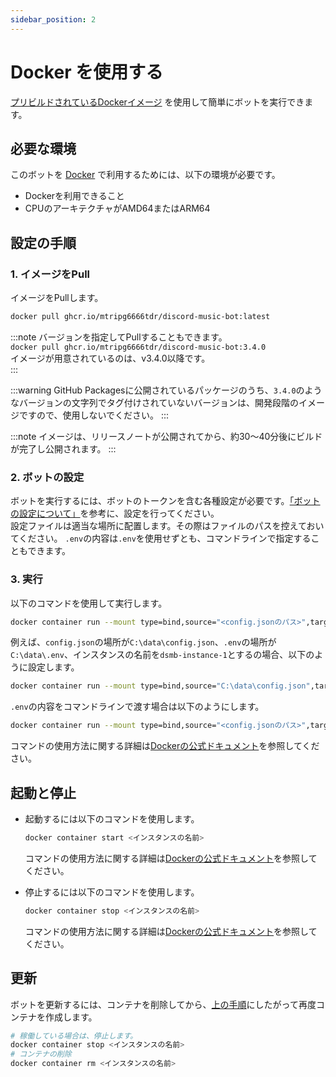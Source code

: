 ```yaml
---
sidebar_position: 2
---
```

# Docker を使用する
[プリビルドされているDockerイメージ](https://github.com/mtripg6666tdr/Discord-SimpleMusicBot/pkgs/container/discord-music-bot) を使用して簡単にボットを実行できます。

## 必要な環境
このボットを [Docker](https://www.docker.com/) で利用するためには、以下の環境が必要です。
- Dockerを利用できること
- CPUのアーキテクチャがAMD64またはARM64

## 設定の手順
### 1. イメージをPull
イメージをPullします。
```bash
docker pull ghcr.io/mtripg6666tdr/discord-music-bot:latest
```

:::note
バージョンを指定してPullすることもできます。  
`docker pull ghcr.io/mtripg6666tdr/discord-music-bot:3.4.0`  
イメージが用意されているのは、v3.4.0以降です。  
:::

:::warning
GitHub Packagesに公開されているパッケージのうち、`3.4.0`のようなバージョンの文字列でタグ付けされていないバージョンは、開発段階のイメージですので、使用しないでください。
:::

:::note
イメージは、リリースノートが公開されてから、約30～40分後にビルドが完了し公開されます。
:::

### 2. ボットの設定
ボットを実行するには、ボットのトークンを含む各種設定が必要です。[「ボットの設定について」](./configuration)を参考に、設定を行ってください。  
設定ファイルは適当な場所に配置します。その際はファイルのパスを控えておいてください。
`.env`の内容は`.env`を使用せずとも、コマンドラインで指定することもできます。

### 3. 実行
以下のコマンドを使用して実行します。
```bash
docker container run --mount type=bind,source="<config.jsonのパス>",target=/app/config.json --env-file "<.envのパス>" --name <インスタンスの名前> --detach ghcr.io/mtripg6666tdr/discord-music-bot
```
例えば、`config.json`の場所が`C:\data\config.json`、`.env`の場所が`C:\data\.env`、インスタンスの名前を`dsmb-instance-1`とするの場合、以下のように設定します。
```bash
docker container run --mount type=bind,source="C:\data\config.json",target=/app/config.json --env-file "C:\data\.env" --name dsmb-instance-1 --detach ghcr.io/mtripg6666tdr/discord-music-bot
```
`.env`の内容をコマンドラインで渡す場合は以下のようにします。
```bash
docker container run --mount type=bind,source="<config.jsonのパス>",target=/app/config.json --env TOKEN=<Discordのトークン> --name <インスタンスの名前> --detach ghcr.io/mtripg6666tdr/discord-music-bot
```
コマンドの使用方法に関する詳細は[Dockerの公式ドキュメント](https://docs.docker.jp/engine/reference/commandline/container_run.html)を参照してください。

## 起動と停止
- 起動するには以下のコマンドを使用します。  
  ```bash
  docker container start <インスタンスの名前>
  ```
  コマンドの使用方法に関する詳細は[Dockerの公式ドキュメント](https://docs.docker.jp/engine/reference/commandline/container_start.html)を参照してください。

- 停止するには以下のコマンドを使用します。  
  ```bash
  docker container stop <インスタンスの名前>
  ```
  コマンドの使用方法に関する詳細は[Dockerの公式ドキュメント](https://docs.docker.jp/engine/reference/commandline/container_stop.html)を参照してください。

## 更新
ボットを更新するには、コンテナを削除してから、[上の手順](#1-イメージをpull)にしたがって再度コンテナを作成します。
```bash
# 稼働している場合は、停止します。
docker container stop <インスタンスの名前>
# コンテナの削除
docker container rm <インスタンスの名前>
```
